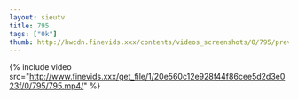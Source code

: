 ```yaml
--- 
layout: sieutv
title: 795
tags: ["0k"]
thumb: http://hwcdn.finevids.xxx/contents/videos_screenshots/0/795/preview.mp4.jpg
---
```

{% include video src="http://www.finevids.xxx/get_file/1/20e560c12e928f44f86cee5d2d3e023f/0/795/795.mp4/" %} 
